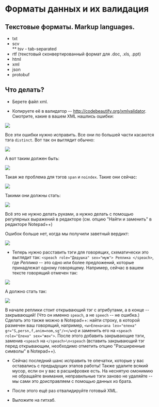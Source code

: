 # Форматы данных и их валидация

## Текстовые форматы. Markup languages.
* txt  
* scv  
** tsv - tab-separated  
* rtf (текстовый сконвертированный формат для .doc, .xls, .ppt)  
* html  
* xml  
* json  
* protobuf  

## Что делать?

* Берете файл xml.  

* Копируете её в валидатор -- <http://codebeautify.org/xmlvalidator>. Смотрите, какие в вашем XML нашлись ошибки:

![](https://github.com/ElizavetaKuzmenko/Programming-and-computer-instruments/blob/master/images/validator.png)

Все эти ошибки нужно исправить. Все они по большей части касаются тэга `distinct`. Вот так он выглядит обычно:

![](https://github.com/ElizavetaKuzmenko/Programming-and-computer-instruments/blob/master/images/distinct1.png)

А вот таким должен быть:

![](https://github.com/ElizavetaKuzmenko/Programming-and-computer-instruments/blob/master/images/distinct2.png)

Такая же проблема для тэгов `span` и `noindex`. Такие они сейчас:

![](https://github.com/ElizavetaKuzmenko/Programming-and-computer-instruments/blob/master/images/noindex1.png)

Такими они должны стать:

![](https://github.com/ElizavetaKuzmenko/Programming-and-computer-instruments/blob/master/images/noindex2.png)

Всё это не нужно делать руками, а нужно делать с помощью регулярных выражений в редакторе (см. опцию "Найти и заменить" в редакторе Notepad++)

Ошибок больше нет, когда мы получили заветный вердикт:

![](https://github.com/ElizavetaKuzmenko/Programming-and-computer-instruments/blob/master/images/valid.png)

* Теперь нужно расставить тэги для говорящих, схематически это выглядит так: `<speach role="Дедушка" sex="муж"> Реплика </speach>`, где _Реплика_ -- это одно или более предложений, которые принадлежат одному говорящему. Например, сейчас в вашем тексте говорящий отмечен так:

![](https://github.com/ElizavetaKuzmenko/Programming-and-computer-instruments/blob/master/images/speach1.png)

А должно стать так:

![](https://github.com/ElizavetaKuzmenko/Programming-and-computer-instruments/blob/master/images/speach2.png)

В начале реплики стоит открывающий тэг с атрибутами, а в конце -- закрывающий! (Что он именно `speach`, а не `speech` -- не ошибка.) Сделать это также можно в Notepad++: найти строку, в которой размечен ваш говорящий, например, `<w>Елена<ana lex="елена" gr="S,persn,f,anim=nom,sg"/></w>@` и заменить его на `<speach role="Елена" sex="жен">`. После этого добавить закрывающие тэги, заменив `<speach` на `</speach>\n<speach` (вставить закрывающий тэг перед открывающим, необходимо отметить опцию "Расширенные символы" в Notepad++).

* Сейчас последний шанс исправить те опечатки, которые у вас оставались с предыдущих этапов работы! Также удалите всякий мусор, если он у вас в расшифровке есть. На неснятую омонимию не обращайте внимания, неправильные тэги заново не удаляйте -- мы сами это доисправляем с помощью данных из брата.

* После этого ещё раз отвалидируйте готовый XML.

* Выложите на гитхаб.
